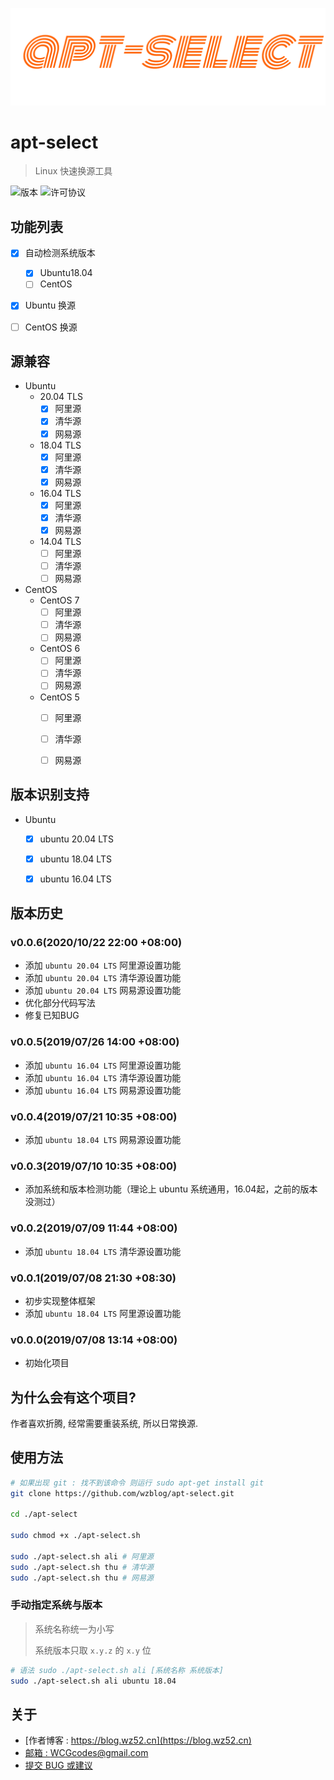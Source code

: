 
![logo][1]

# apt-select

>  Linux 快速换源工具

![版本][2] ![许可协议][3]



## 功能列表

- [x] 自动检测系统版本
  - [x] Ubuntu18.04
  - [ ] CentOS
- [x] Ubuntu 换源
- [ ] CentOS 换源




## 源兼容

- Ubuntu
  - 20.04 TLS
    - [x] 阿里源
    - [x] 清华源
    - [x] 网易源
  - 18.04 TLS
    - [x] 阿里源
    - [x] 清华源
    - [x] 网易源
  - 16.04 TLS
    - [x] 阿里源
    - [x] 清华源
    - [x] 网易源
  - 14.04 TLS
    - [ ] 阿里源
    - [ ] 清华源
    - [ ] 网易源
- CentOS
  - CentOS 7
    - [ ] 阿里源
    - [ ] 清华源
    - [ ] 网易源
  - CentOS 6
    - [ ] 阿里源
    - [ ] 清华源
    - [ ] 网易源
  - CentOS 5
    - [ ] 阿里源
    - [ ] 清华源
    - [ ] 网易源


## 版本识别支持

- Ubuntu
  - [x] ubuntu 20.04 LTS
  - [x] ubuntu 18.04 LTS
  - [x] ubuntu 16.04 LTS


## 版本历史

### v0.0.6(2020/10/22 22:00 +08:00)

-   添加 `ubuntu 20.04 LTS` 阿里源设置功能
-   添加 `ubuntu 20.04 LTS` 清华源设置功能
-   添加 `ubuntu 20.04 LTS` 网易源设置功能
-   优化部分代码写法
-   修复已知BUG

### v0.0.5(2019/07/26 14:00 +08:00)

-   添加 `ubuntu 16.04 LTS` 阿里源设置功能
-   添加 `ubuntu 16.04 LTS` 清华源设置功能
-   添加 `ubuntu 16.04 LTS` 网易源设置功能

### v0.0.4(2019/07/21 10:35 +08:00)

-   添加 `ubuntu 18.04 LTS` 网易源设置功能

### v0.0.3(2019/07/10 10:35 +08:00)

- 添加系统和版本检测功能（理论上 ubuntu 系统通用，16.04起，之前的版本没测过）

### v0.0.2(2019/07/09 11:44 +08:00)

- 添加 `ubuntu 18.04 LTS` 清华源设置功能

### v0.0.1(2019/07/08 21:30 +08:30)

- 初步实现整体框架
- 添加 `ubuntu 18.04 LTS` 阿里源设置功能

### v0.0.0(2019/07/08 13:14 +08:00)

 - 初始化项目



## 为什么会有这个项目?

作者喜欢折腾, 经常需要重装系统, 所以日常换源.



## 使用方法

```sh
# 如果出现 git : 找不到该命令 则运行 sudo apt-get install git
git clone https://github.com/wzblog/apt-select.git

cd ./apt-select

sudo chmod +x ./apt-select.sh

sudo ./apt-select.sh ali # 阿里源
sudo ./apt-select.sh thu # 清华源
sudo ./apt-select.sh thu # 网易源
```

### 手动指定系统与版本

> 系统名称统一为小写
>
> 系统版本只取 `x.y.z` 的 `x.y` 位

```sh
# 语法 sudo ./apt-select.sh ali [系统名称 系统版本]
sudo ./apt-select.sh ali ubuntu 18.04
```



## 关于

 - [作者博客 : https://blog.wz52.cn](https://blog.wz52.cn)
 - [邮箱 : WCGcodes@gmail.com](mailto:wcgcodes@gmail.com)
 - [提交 BUG 或建议](https://github.com/wzblog/apt-select/issues)

[1]: ./apt-select.png
[2]: https://img.shields.io/badge/apt--select-v0.0.6-blue.svg
[3]: https://img.shields.io/badge/license-MIT-blue.svg


